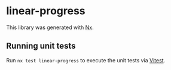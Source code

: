 # linear-progress

This library was generated with [Nx](https://nx.dev).

## Running unit tests

Run `nx test linear-progress` to execute the unit tests via [Vitest](https://vitest.dev/).
